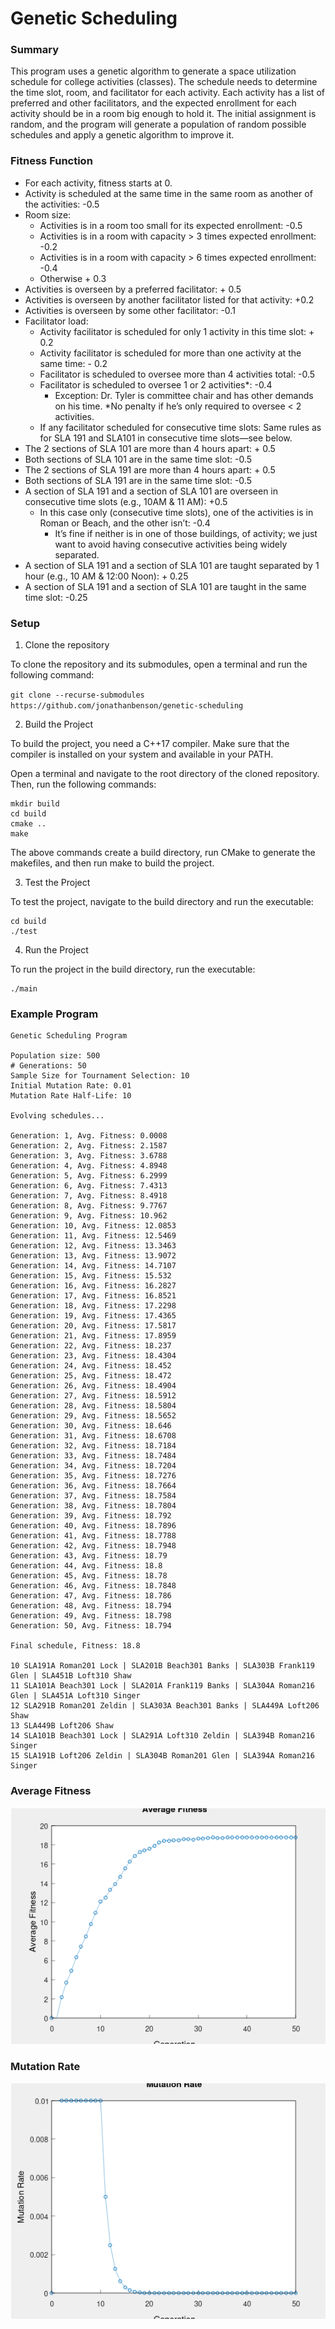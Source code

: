
# Genetic Scheduling

### Summary

This program uses a genetic algorithm to generate a space utilization schedule for college activities (classes). The schedule needs to determine the time slot, room, and facilitator for each activity. Each activity has a list of preferred and other facilitators, and the expected enrollment for each activity should be in a room big enough to hold it. The initial assignment is random, and the program will generate a population of random possible schedules and apply a genetic algorithm to improve it.

### Fitness Function
- For each activity, fitness starts at 0.
- Activity is scheduled at the same time in the same room as another of the activities: -0.5
- Room size:
    - Activities is in a room too small for its expected enrollment: -0.5
    - Activities is in a room with capacity > 3 times expected enrollment: -0.2
    - Activities is in a room with capacity > 6 times expected enrollment: -0.4
    - Otherwise + 0.3
- Activities is overseen by a preferred facilitator: + 0.5
- Activities is overseen by another facilitator listed for that activity: +0.2
- Activities is overseen by some other facilitator: -0.1
- Facilitator load:
    - Activity facilitator is scheduled for only 1 activity in this time slot: + 0.2
    - Activity facilitator is scheduled for more than one activity at the same time: - 0.2
    - Facilitator is scheduled to oversee more than 4 activities total: -0.5
    - Facilitator is scheduled to oversee 1 or 2 activities*: -0.4
        - Exception: Dr. Tyler is committee chair and has other demands on his time. *No penalty if he’s only required to oversee < 2 activities.
    - If any facilitator scheduled for consecutive time slots: Same rules as for SLA 191 and SLA101 in consecutive time slots—see below.
- The 2 sections of SLA 101 are more than 4 hours apart: + 0.5
- Both sections of SLA 101 are in the same time slot: -0.5
- The 2 sections of SLA 191 are more than 4 hours apart: + 0.5
- Both sections of SLA 191 are in the same time slot: -0.5
- A section of SLA 191 and a section of SLA 101 are overseen in consecutive time slots (e.g., 10AM & 11 AM): +0.5
    - In this case only (consecutive time slots), one of the activities is in Roman or Beach,
and the other isn’t: -0.4
        - It’s fine if neither is in one of those buildings, of activity; we just want to avoid having
consecutive activities being widely separated.
- A section of SLA 191 and a section of SLA 101 are taught separated by 1 hour (e.g., 10
AM & 12:00 Noon): + 0.25
- A section of SLA 191 and a section of SLA 101 are taught in the same time slot: -0.25

### Setup

1. Clone the repository

To clone the repository and its submodules, open a terminal and run the following command:

`git clone --recurse-submodules https://github.com/jonathanbenson/genetic-scheduling`

2. Build the Project

To build the project, you need a C++17 compiler. Make sure that the compiler is installed on your system and available in your PATH.

Open a terminal and navigate to the root directory of the cloned repository. Then, run the following commands:

```
mkdir build
cd build
cmake ..
make
```

The above commands create a build directory, run CMake to generate the makefiles, and then run make to build the project.

3. Test the Project

To test the project, navigate to the build directory and run the executable:

```
cd build
./test
```

4. Run the Project

To run the project in the build directory, run the executable:

```
./main
```

### Example Program
```
Genetic Scheduling Program

Population size: 500
# Generations: 50
Sample Size for Tournament Selection: 10
Initial Mutation Rate: 0.01
Mutation Rate Half-Life: 10

Evolving schedules...

Generation: 1, Avg. Fitness: 0.0008
Generation: 2, Avg. Fitness: 2.1587
Generation: 3, Avg. Fitness: 3.6788
Generation: 4, Avg. Fitness: 4.8948
Generation: 5, Avg. Fitness: 6.2999
Generation: 6, Avg. Fitness: 7.4313
Generation: 7, Avg. Fitness: 8.4918
Generation: 8, Avg. Fitness: 9.7767
Generation: 9, Avg. Fitness: 10.962
Generation: 10, Avg. Fitness: 12.0853
Generation: 11, Avg. Fitness: 12.5469
Generation: 12, Avg. Fitness: 13.3463
Generation: 13, Avg. Fitness: 13.9072
Generation: 14, Avg. Fitness: 14.7107
Generation: 15, Avg. Fitness: 15.532
Generation: 16, Avg. Fitness: 16.2827
Generation: 17, Avg. Fitness: 16.8521
Generation: 18, Avg. Fitness: 17.2298
Generation: 19, Avg. Fitness: 17.4365
Generation: 20, Avg. Fitness: 17.5817
Generation: 21, Avg. Fitness: 17.8959
Generation: 22, Avg. Fitness: 18.237
Generation: 23, Avg. Fitness: 18.4304
Generation: 24, Avg. Fitness: 18.452
Generation: 25, Avg. Fitness: 18.472
Generation: 26, Avg. Fitness: 18.4904
Generation: 27, Avg. Fitness: 18.5912
Generation: 28, Avg. Fitness: 18.5804
Generation: 29, Avg. Fitness: 18.5652
Generation: 30, Avg. Fitness: 18.646
Generation: 31, Avg. Fitness: 18.6708
Generation: 32, Avg. Fitness: 18.7184
Generation: 33, Avg. Fitness: 18.7484
Generation: 34, Avg. Fitness: 18.7204
Generation: 35, Avg. Fitness: 18.7276
Generation: 36, Avg. Fitness: 18.7664
Generation: 37, Avg. Fitness: 18.7584
Generation: 38, Avg. Fitness: 18.7804
Generation: 39, Avg. Fitness: 18.792
Generation: 40, Avg. Fitness: 18.7896
Generation: 41, Avg. Fitness: 18.7788
Generation: 42, Avg. Fitness: 18.7948
Generation: 43, Avg. Fitness: 18.79
Generation: 44, Avg. Fitness: 18.8
Generation: 45, Avg. Fitness: 18.78
Generation: 46, Avg. Fitness: 18.7848
Generation: 47, Avg. Fitness: 18.786
Generation: 48, Avg. Fitness: 18.794
Generation: 49, Avg. Fitness: 18.798
Generation: 50, Avg. Fitness: 18.794

Final schedule, Fitness: 18.8

10 SLA191A Roman201 Lock | SLA201B Beach301 Banks | SLA303B Frank119 Glen | SLA451B Loft310 Shaw
11 SLA101A Beach301 Lock | SLA201A Frank119 Banks | SLA304A Roman216 Glen | SLA451A Loft310 Singer
12 SLA291B Roman201 Zeldin | SLA303A Beach301 Banks | SLA449A Loft206 Shaw
13 SLA449B Loft206 Shaw
14 SLA101B Beach301 Lock | SLA291A Loft310 Zeldin | SLA394B Roman216 Singer
15 SLA191B Loft206 Zeldin | SLA304B Roman201 Glen | SLA394A Roman216 Singer
```

### Average Fitness
![Average Fitness](docs/average_fitness.png)

### Mutation Rate
![Mutation Rate](docs/mutation_rate.png)


